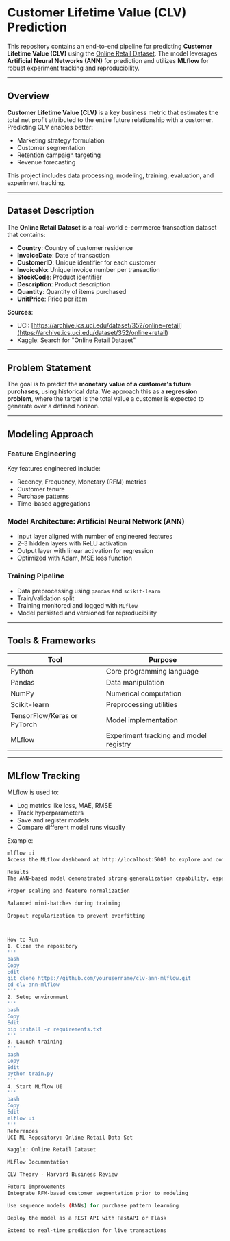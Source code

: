 #  Customer Lifetime Value (CLV) Prediction

This repository contains an end-to-end pipeline for predicting **Customer Lifetime Value (CLV)** using the [Online Retail Dataset](https://archive.ics.uci.edu/dataset/352/online+retail). The model leverages **Artificial Neural Networks (ANN)** for prediction and utilizes **MLflow** for robust experiment tracking and reproducibility.

---

##  Overview

**Customer Lifetime Value (CLV)** is a key business metric that estimates the total net profit attributed to the entire future relationship with a customer. Predicting CLV enables better:

- Marketing strategy formulation
- Customer segmentation
- Retention campaign targeting
- Revenue forecasting

This project includes data processing, modeling, training, evaluation, and experiment tracking.

---

##  Dataset Description

The **Online Retail Dataset** is a real-world e-commerce transaction dataset that contains:

- **Country**: Country of customer residence
- **InvoiceDate**: Date of transaction
- **CustomerID**: Unique identifier for each customer
- **InvoiceNo**: Unique invoice number per transaction
- **StockCode**: Product identifier
- **Description**: Product description
- **Quantity**: Quantity of items purchased
- **UnitPrice**: Price per item

 **Sources**:
- UCI: [https://archive.ics.uci.edu/dataset/352/online+retail](https://archive.ics.uci.edu/dataset/352/online+retail)
- Kaggle: Search for "Online Retail Dataset"

---

##  Problem Statement

The goal is to predict the **monetary value of a customer's future purchases**, using historical data. We approach this as a **regression problem**, where the target is the total value a customer is expected to generate over a defined horizon.

---

##  Modeling Approach

###  Feature Engineering
Key features engineered include:
- Recency, Frequency, Monetary (RFM) metrics
- Customer tenure
- Purchase patterns
- Time-based aggregations

###  Model Architecture: Artificial Neural Network (ANN)
- Input layer aligned with number of engineered features
- 2–3 hidden layers with ReLU activation
- Output layer with linear activation for regression
- Optimized with Adam, MSE loss function

###  Training Pipeline
- Data preprocessing using `pandas` and `scikit-learn`
- Train/validation split
- Training monitored and logged with `MLflow`
- Model persisted and versioned for reproducibility

---

##  Tools & Frameworks

| Tool       | Purpose                        |
|------------|--------------------------------|
| Python     | Core programming language      |
| Pandas     | Data manipulation              |
| NumPy      | Numerical computation          |
| Scikit-learn | Preprocessing utilities      |
| TensorFlow/Keras or PyTorch | Model implementation |
| MLflow     | Experiment tracking and model registry |

---

##  MLflow Tracking

MLflow is used to:
- Log metrics like loss, MAE, RMSE
- Track hyperparameters
- Save and register models
- Compare different model runs visually

Example:
```bash
mlflow ui
Access the MLflow dashboard at http://localhost:5000 to explore and compare experiments.

Results
The ANN-based model demonstrated strong generalization capability, especially when fine-tuned with:

Proper scaling and feature normalization

Balanced mini-batches during training

Dropout regularization to prevent overfitting



How to Run
1. Clone the repository
'''
bash
Copy
Edit
git clone https://github.com/yourusername/clv-ann-mlflow.git
cd clv-ann-mlflow
'''
2. Setup environment
'''
bash
Copy
Edit
pip install -r requirements.txt
'''
3. Launch training
'''
bash
Copy
Edit
python train.py
'''
4. Start MLflow UI
'''
bash
Copy
Edit
mlflow ui
'''
References
UCI ML Repository: Online Retail Data Set

Kaggle: Online Retail Dataset

MLflow Documentation

CLV Theory - Harvard Business Review

Future Improvements
Integrate RFM-based customer segmentation prior to modeling

Use sequence models (RNNs) for purchase pattern learning

Deploy the model as a REST API with FastAPI or Flask

Extend to real-time prediction for live transactions